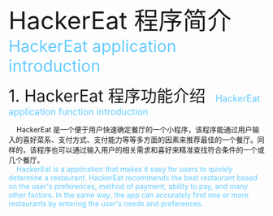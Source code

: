<font size=8px>HackerEat 程序简介</font>&nbsp;&nbsp;&nbsp;&nbsp;
<font size=6px color=#66ccff>HackerEat application introduction</font>

<font size=6px>1. HackerEat 程序功能介绍</font>&nbsp;&nbsp;&nbsp;&nbsp;
<font size=4px color=#66ccff>HackerEat application function introduction</font>

&nbsp;&nbsp;&nbsp;&nbsp;HackerEat 是一个便于用户快速确定餐厅的一个小程序，该程序能通过用户输入的喜好菜系、支付方式、支付能力等等多方面的因素来推荐最佳的一个餐厅。同样的，该程序也可以通过输入用户的相关需求和喜好来精准查找符合条件的一个或几个餐厅。<br/>
<font color=#66ccff>&nbsp;&nbsp;&nbsp;&nbsp;HackerEat is a application that makes it easy for users to quickly determine a restaurant. HackerEat recommends the best restaurant based on the user's preferences, method of payment, ability to pay, and many other factors. In the same way, the app can accurately find one or more restaurants by entering the user's needs and preferences.</font>
